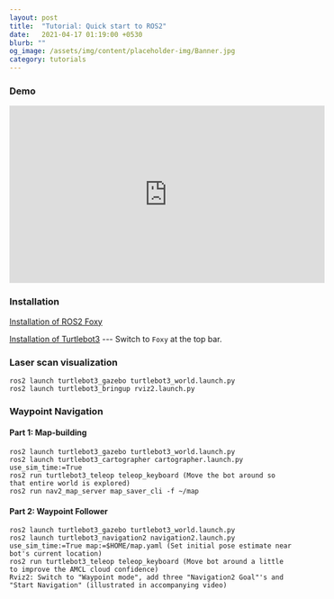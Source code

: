 ```yaml
---
layout: post
title:  "Tutorial: Quick start to ROS2"
date:   2021-04-17 01:19:00 +0530
blurb: ""
og_image: /assets/img/content/placeholder-img/Banner.jpg
category: tutorials
---
```


### Demo

<iframe width="560" height="315"
src="https://www.youtube.com/embed/L5q2COY06gg" 
frameborder="0" 
allow="accelerometer; autoplay; encrypted-media; gyroscope; picture-in-picture" 
allowfullscreen></iframe>
<br />


### Installation
[Installation of ROS2 Foxy](https://docs.ros.org/en/foxy/Tutorials.html)

[Installation of Turtlebot3](https://emanual.robotis.com/docs/en/platform/turtlebot3/simulation/#gazebo-simulation) --- Switch to `Foxy` at the top bar.


### Laser scan visualization
```
ros2 launch turtlebot3_gazebo turtlebot3_world.launch.py
ros2 launch turtlebot3_bringup rviz2.launch.py
```


### Waypoint Navigation

#### Part 1: Map-building
```
ros2 launch turtlebot3_gazebo turtlebot3_world.launch.py
ros2 launch turtlebot3_cartographer cartographer.launch.py use_sim_time:=True
ros2 run turtlebot3_teleop teleop_keyboard (Move the bot around so that entire world is explored)
ros2 run nav2_map_server map_saver_cli -f ~/map
```

#### Part 2: Waypoint Follower
```
ros2 launch turtlebot3_gazebo turtlebot3_world.launch.py
ros2 launch turtlebot3_navigation2 navigation2.launch.py use_sim_time:=True map:=$HOME/map.yaml (Set initial pose estimate near bot's current location)
ros2 run turtlebot3_teleop teleop_keyboard (Move bot around a little to improve the AMCL cloud confidence)
Rviz2: Switch to "Waypoint mode", add three "Navigation2 Goal"'s and "Start Navigation" (illustrated in accompanying video)
```